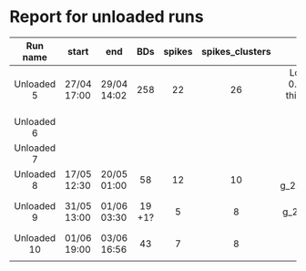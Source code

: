 # Report for unloaded runs

|  Run name  | start       | end         | BDs      | spikes | spikes_clusters | Notes |
|:----------:|-------------|-------------|:--------:|:------:|:---------------:|:------:|
| Unloaded 5 | 27/04 17:00 | 29/04 14:02 |  258     |  22    |        26       |  Lowered inc_ref_thr to 0.41 from 0.48 just for this run. 7 BDs removed manually|
| Unloaded 6 |             |             |          |        |                 |   |
| Unloaded 7 |             |             |          |        |                 |   |
| Unloaded 8 | 17/05 12:30 | 20/05 01:00 | 58       |  12    |   10            | 1 fake BD g_20160518083421_185         |
| Unloaded 9 | 31/05 13:00 | 01/06 03:30 | 19 +1?   |   5    |  8              |  not sure if g_20160501012703 is a BD or not |
| Unloaded 10| 01/06 19:00 | 03/06 16:56 | 43       |   7    |  8              |    |
|            |             |             |     |        |                 |   |

